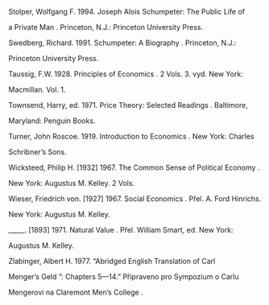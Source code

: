 
Stolper, Wolfgang F. 1994. Joseph Alois Schumpeter: The Public Life of

a Private Man . Princeton, N.J.: Princeton University Press.

Swedberg, Richard. 1991. Schumpeter: A Biography . Princeton, N.J.:

Princeton University Press.

Taussig, F.W. 1928. Principles of Economics . 2 Vols. 3. vyd. New York:

Macmillan. Vol. 1.

Townsend, Harry, ed. 1971. Price Theory: Selected Readings . Baltimore,

Maryland: Penguin Books.

Turner, John Roscoe. 1919. Introduction to Economics . New York: Charles

Schribner’s Sons.

Wicksteed, Philip H. [1932] 1967. The Common Sense of Political Economy .

New York: Augustus M. Kelley. 2 Vols.

Wieser, Friedrich von. [1927] 1967. Social Economics . Přel. A. Ford Hinrichs.

New York: Augustus M. Kelley.

_____. [1893] 1971. Natural Value . Přel. William Smart, ed. New York:

Augustus M. Kelley.

Zlabinger, Albert H. 1977. “Abridged English Translation of Carl

Menger’s Geld ”: Chapters 5—14.” Připraveno pro Sympozium o Carlu

Mengerovi na Claremont Men’s College .
